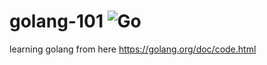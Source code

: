 # golang-101 ![Go](https://github.com/lronpaw/golang-101/workflows/Go/badge.svg)
learning golang from here https://golang.org/doc/code.html
